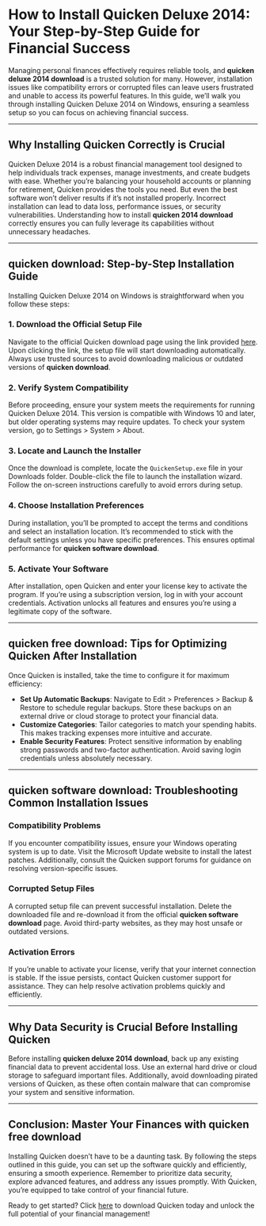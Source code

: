 # How to Install Quicken Deluxe 2014: Your Step-by-Step Guide for Financial Success  

Managing personal finances effectively requires reliable tools, and **quicken deluxe 2014 download** is a trusted solution for many. However, installation issues like compatibility errors or corrupted files can leave users frustrated and unable to access its powerful features. In this guide, we’ll walk you through installing Quicken Deluxe 2014 on Windows, ensuring a seamless setup so you can focus on achieving financial success.

---

## Why Installing Quicken Correctly is Crucial  

Quicken Deluxe 2014 is a robust financial management tool designed to help individuals track expenses, manage investments, and create budgets with ease. Whether you’re balancing your household accounts or planning for retirement, Quicken provides the tools you need. But even the best software won’t deliver results if it’s not installed properly. Incorrect installation can lead to data loss, performance issues, or security vulnerabilities. Understanding how to install **quicken 2014 download** correctly ensures you can fully leverage its capabilities without unnecessary headaches.

---

## **quicken download**: Step-by-Step Installation Guide  

Installing Quicken Deluxe 2014 on Windows is straightforward when you follow these steps:  

### 1. Download the Official Setup File  
Navigate to the official Quicken download page using the link provided [here](https://polysoft.org). Upon clicking the link, the setup file will start downloading automatically. Always use trusted sources to avoid downloading malicious or outdated versions of **quicken download**.  

### 2. Verify System Compatibility  
Before proceeding, ensure your system meets the requirements for running Quicken Deluxe 2014. This version is compatible with Windows 10 and later, but older operating systems may require updates. To check your system version, go to Settings > System > About.  

### 3. Locate and Launch the Installer  
Once the download is complete, locate the `QuickenSetup.exe` file in your Downloads folder. Double-click the file to launch the installation wizard. Follow the on-screen instructions carefully to avoid errors during setup.  

### 4. Choose Installation Preferences  
During installation, you’ll be prompted to accept the terms and conditions and select an installation location. It’s recommended to stick with the default settings unless you have specific preferences. This ensures optimal performance for **quicken software download**.  

### 5. Activate Your Software  
After installation, open Quicken and enter your license key to activate the program. If you’re using a subscription version, log in with your account credentials. Activation unlocks all features and ensures you’re using a legitimate copy of the software.  

---

## **quicken free download**: Tips for Optimizing Quicken After Installation  

Once Quicken is installed, take the time to configure it for maximum efficiency:  

- **Set Up Automatic Backups**: Navigate to Edit > Preferences > Backup & Restore to schedule regular backups. Store these backups on an external drive or cloud storage to protect your financial data.  
- **Customize Categories**: Tailor categories to match your spending habits. This makes tracking expenses more intuitive and accurate.  
- **Enable Security Features**: Protect sensitive information by enabling strong passwords and two-factor authentication. Avoid saving login credentials unless absolutely necessary.  

---

## **quicken software download**: Troubleshooting Common Installation Issues  

### Compatibility Problems  
If you encounter compatibility issues, ensure your Windows operating system is up to date. Visit the Microsoft Update website to install the latest patches. Additionally, consult the Quicken support forums for guidance on resolving version-specific issues.  

### Corrupted Setup Files  
A corrupted setup file can prevent successful installation. Delete the downloaded file and re-download it from the official **quicken software download** page. Avoid third-party websites, as they may host unsafe or outdated versions.  

### Activation Errors  
If you’re unable to activate your license, verify that your internet connection is stable. If the issue persists, contact Quicken customer support for assistance. They can help resolve activation problems quickly and efficiently.  

---

## Why Data Security is Crucial Before Installing Quicken  

Before installing **quicken deluxe 2014 download**, back up any existing financial data to prevent accidental loss. Use an external hard drive or cloud storage to safeguard important files. Additionally, avoid downloading pirated versions of Quicken, as these often contain malware that can compromise your system and sensitive information.  

---

## Conclusion: Master Your Finances with **quicken free download**  

Installing Quicken doesn’t have to be a daunting task. By following the steps outlined in this guide, you can set up the software quickly and efficiently, ensuring a smooth experience. Remember to prioritize data security, explore advanced features, and address any issues promptly. With Quicken, you’re equipped to take control of your financial future.  

Ready to get started? Click [here](https://polysoft.org) to download Quicken today and unlock the full potential of your financial management!
